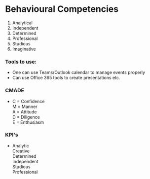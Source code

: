 # Behavioural Competencies
1. Analytical
2. Independent
3. Determined
4. Professional
5. Studious
6. Imaginative

### Tools to use:
* One can use Teams/Outlook calendar to manage events properly
* Can use Office 365 tools to create presentations etc.

### CMADE
- C = Confidence  
  M = Manner  
  A = Attitude  
  D = Diligence  
  E = Enthusiasm  

### KPI's
- Analytic  
Creative  
Determined  
Independent  
Studious  
Professional  